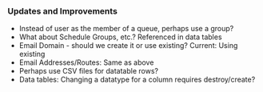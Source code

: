 ### Updates and Improvements
* Instead of user as the member of a queue, perhaps use a group?
* What about Schedule Groups, etc.?  Referenced in data tables
* Email Domain - should we create it or use existing?  Current: Using existing
* Email Addresses/Routes: Same as above
* Perhaps use CSV files for datatable rows?
* Data tables: Changing a datatype for a column requires destroy/create?
